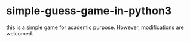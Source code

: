 # simple-guess-game-in-python3
this is a simple game for academic purpose. However, modifications are welcomed.
